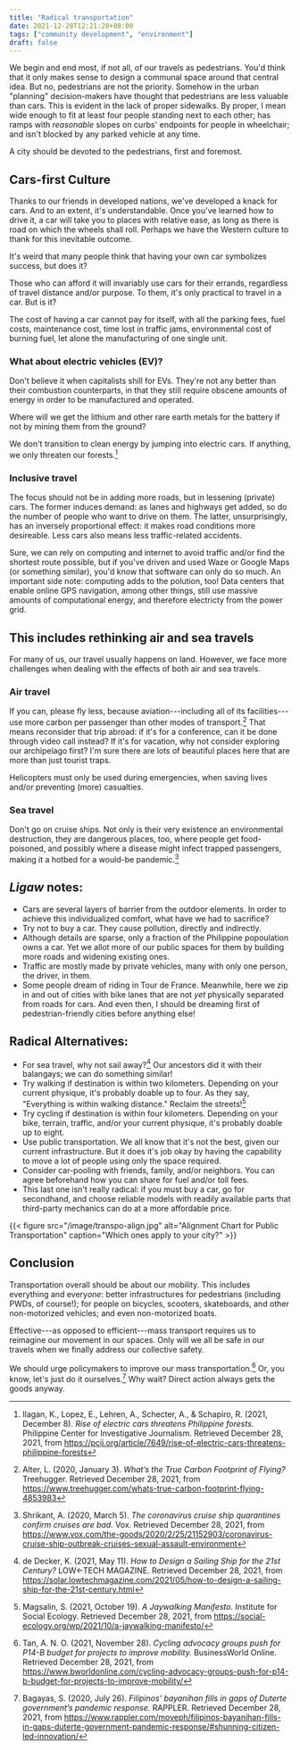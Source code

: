 ```yaml
---
title: "Radical transportation"
date: 2021-12-28T12:21:20+08:00
tags: ["community development", "environment"]
draft: false
---
```


We begin and end most, if not all, of our travels as pedestrians. You'd
think that it only makes sense to design a communal space around that
central idea. But no, pedestrians are not the priority. Somehow in the
urban "planning" decision-makers have thought that pedestrians are less
valuable than cars. This is evident in the lack of proper sidewalks. By
proper, I mean wide enough to fit at least four people standing next to
each other; has ramps with *reasonable* slopes on curbs' endpoints for
people in wheelchair; and isn't blocked by any parked vehicle at any
time.

A city should be devoted to the pedestrians, first and foremost.

## Cars-first Culture

Thanks to our friends in developed nations,
we've developed a knack for cars.
And to an extent, it's understandable.
Once you've learned how to drive it,
a car will take you to places with relative ease,
as long as there is road on which the wheels shall roll.
Perhaps we have the Western culture to thank for this inevitable outcome.

It's weird that many people think that
having your own car symbolizes success,
but does it?

Those who can afford it will invariably use cars for their errands,
regardless of travel distance and/or purpose.
To them, it's only practical to travel in a car.
But is it?

The cost of having a car cannot pay for itself,
with all the parking fees, fuel costs, maintenance cost,
time lost in traffic jams, environmental cost of burning fuel,
let alone the manufacturing of one single unit.

### What about electric vehicles (EV)?

Don't believe it when capitalists shill for EVs. They're not any better
than their combustion counterparts, in that they still require obscene
amounts of energy in order to be manufactured and operated.

Where will we get the lithium and other rare earth metals for the battery if not
by mining them from the ground?

We don't transition to clean energy by jumping into electric cars.
If anything, we only threaten our forests.[^palawan]

[^palawan]: Ilagan, K., Lopez, E., Lehren, A., Schecter, A., & Schapiro, R. (2021, December 8). *Rise of electric cars threatens Philippine forests.* Philippine Center for Investigative Journalism. Retrieved December 28, 2021, from https://pcij.org/article/7649/rise-of-electric-cars-threatens-philippine-forests

### Inclusive travel

The focus should not be in adding more roads,
but in lessening (private) cars.
The former induces demand:
as lanes and highways get added,
so do the number of people who want to drive on them.
The latter, unsurprisingly, has an inversely proportional effect:
it makes road conditions more desireable.
Less cars also means less traffic-related accidents.

Sure, we can rely on computing and internet to avoid traffic and/or find the
shortest route possible,
but if you've driven and used Waze or Google Maps (or something similar),
you'd know that software can only do so much.
An important side note:
computing adds to the polution, too!
Data centers that enable online GPS navigation, among other things,
still use massive amounts of computational energy, and therefore
electricty from the power grid.

## This includes rethinking air and sea travels

For many of us, our travel usually happens on land.
However, we face more challenges when dealing with the effects of both air and
sea travels.

### Air travel

If you can, please fly less, because aviation---including all of its
facilities---use more carbon per passenger than
other modes of transport.[^air1]
That means reconsider that trip abroad:
if it's for a conference, can it be done through video call instead?
If it's for vacation, why not consider exploring our archipelago first?
I'm sure there are lots of beautiful places here that are more than just tourist traps.

[^air1]:Alter, L. (2020, January 3). *What’s the True Carbon Footprint of Flying?* Treehugger. Retrieved December 28, 2021, from https://www.treehugger.com/whats-true-carbon-footprint-flying-4853983

Helicopters must only be used during emergencies,
when saving lives and/or preventing (more) casualties.

### Sea travel

Don't go on cruise ships.
Not only is their very existence an environmental destruction,
they are dangerous places, too, where people get food-poisoned, and possibly where a disease might infect trapped passengers, making it a hotbed for a would-be pandemic.[^sea1]

[^sea1]: Shrikant, A. (2020, March 5). *The coronavirus cruise ship quarantines confirm cruises are bad.* Vox. Retrieved December 28, 2021, from https://www.vox.com/the-goods/2020/2/25/21152903/coronavirus-cruise-ship-outbreak-cruises-sexual-assault-environment

## *Ligaw* notes:
- Cars are several layers of barrier from the outdoor elements.
In order to achieve this individualized comfort,
what have we had to sacrifice?
- Try not to buy a car.
They cause pollution, directly and indirectly.
- Although details are sparse, only a fraction of the Philippine
  popoulation owns a car.
  Yet we allot more of our public spaces for them by building
  more roads and widening existing ones.
- Traffic are mostly made by private vehicles,
many with only one person, the driver, in them.
- Some people dream of riding in Tour de France.
Meanwhile, here we zip in and out of cities with bike lanes
that are not *yet* physically separated from roads for cars.
And even then, I should be dreaming first of
pedestrian-friendly cities before anything else!

## Radical Alternatives:
- For sea travel, why not sail away?[^sea2]
Our ancestors did it with their balangays;
we can do something similar!
- Try walking if destination is within two kilometers.
Depending on your current physique,
it's probably doable up to four.
As they say, "Everything is within walking distance."
Reclaim the streets![^jaywalking]
- Try cycling if destination is within four kilometers.
Depending on your bike, terrain, traffic, and/or your current physique, it's probably doable up to
eight.
- Use public transportation.
We all know that it's not the best,
given our current infrastructure.
But it does it's job okay by having the capability to move a lot of people using
only the space required.
- Consider car-pooling with friends, family, and/or neighbors.
You can agree beforehand how you can share for fuel and/or toll fees.
- This last one isn't really radical: if you must buy a car,
go for secondhand,
and choose reliable models with readily available parts
that third-party mechanics can do at a more affordable price.

[^sea2]: de Decker, K. (2021, May 11). *How to Design a Sailing Ship for the 21st Century?* LOW←TECH MAGAZINE. Retrieved December 28, 2021, from https://solar.lowtechmagazine.com/2021/05/how-to-design-a-sailing-ship-for-the-21st-century.html

{{< figure src="/image/transpo-align.jpg" alt="Alignment Chart for Public Transportation" caption="Which ones apply to your city?" >}}

## Conclusion

Transportation overall should be about our mobility.
This includes everything and every*one*:
better infrastructures for pedestrians (including PWDs, of course!);
for people on bicycles, scooters, skateboards, and other non-motorized vehicles;
and even non-motorized boats.

Effective---as opposed to efficient---mass transport requires us to reimagine our
movement in our spaces.
Only will we all be safe in our travels
when we finally address our collective safety.

We should urge policymakers to improve our mass transportation.[^policy]
Or, you know, let's just do it ourselves.[^diy]
Why wait?
Direct action always gets the goods anyway.

[^policy]: Tan, A. N. O. (2021, November 28). *Cycling advocacy groups push for P14-B budget for projects to improve mobility.* BusinessWorld Online. Retrieved December 28, 2021, from https://www.bworldonline.com/cycling-advocacy-groups-push-for-p14-b-budget-for-projects-to-improve-mobility/
[^diy]: Bagayas, S. (2020, July 26). *Filipinos’ bayanihan fills in gaps of Duterte government’s pandemic response.* RAPPLER. Retrieved December 28, 2021, from https://www.rappler.com/moveph/filipinos-bayanihan-fills-in-gaps-duterte-government-pandemic-response/#shunning-citizen-led-innovation/

[^jaywalking]: Magsalin, S. (2021, October 19). *A Jaywalking Manifesto.* Institute for Social Ecology. Retrieved December 28, 2021, from https://social-ecology.org/wp/2021/10/a-jaywalking-manifesto/
